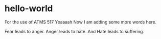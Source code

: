 # hello-world
For the use of ATMS 517 Yeaaaah
Now I am adding some more words here.

Fear leads to anger. Anger leads to hate. And Hate leads to suffering.
